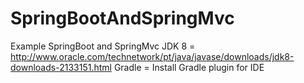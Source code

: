 # SpringBootAndSpringMvc
Example SpringBoot and SpringMvc
JDK 8 = http://www.oracle.com/technetwork/pt/java/javase/downloads/jdk8-downloads-2133151.html
Gradle = Install Gradle plugin for IDE
